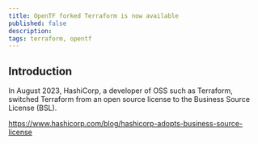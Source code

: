 ```yaml
---
title: OpenTF forked Terraform is now available 
published: false
description:
tags: terraform, opentf
---
```


## Introduction

In August 2023, HashiCorp, a developer of OSS such as Terraform, switched Terraform from an open source license to the Business Source License (BSL).

https://www.hashicorp.com/blog/hashicorp-adopts-business-source-license
